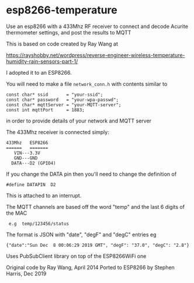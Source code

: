 # esp8266-temperature
Use an esp8266 with a 433Mhz RF receiver to connect and decode Acurite
thermometer settings, and post the results to MQTT

This is based on code created by Ray Wang at

  https://rayshobby.net/wordpress/reverse-engineer-wireless-temperature-humidity-rain-sensors-part-1/

I adopted it to an ESP8266.

You will need to make a file `network_conn.h` with contents similar to

    const char* ssid       = "your-ssid";
    const char* password   = "your-wpa-passwd";
    const char* mqttServer = "your-MQTT-server";
    const int mqttPort     = 1883;

in order to provide details of your network and MQTT server

The 433Mhz receiver is connected simply:

    433Mhz   ESP8266
    ======   =======
       VIN---3.3V
       GND---GND
      DATA---D2 (GPIO4)

If you change the DATA pin then you'll need to change the definition of

    #define DATAPIN  D2

This is attached to an interrupt.

The MQTT channels are based off the word "temp" and the last 6 digits of the MAC
   
     e.g  temp/123456/status

The format is JSON with "date", "degF" and "degC" entries
eg

    {"date":"Sun Dec  8 00:06:29 2019 GMT", "degF": "37.0", "degC": "2.8"}

Uses PubSubClient library on top of the ESP8266WiFi one
   
Original code by Ray Wang, April 2014
Ported to ESP8266 by Stephen Harris, Dec 2019
